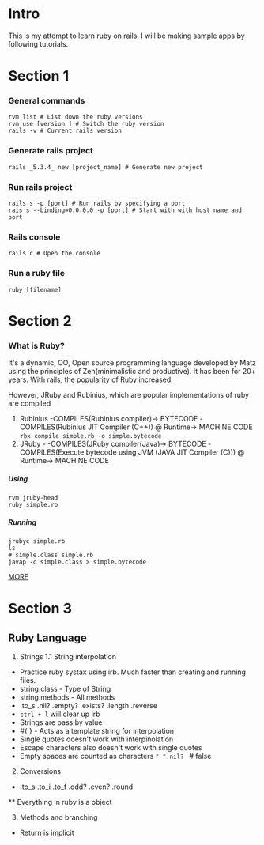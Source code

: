 # Intro

This is my attempt to learn ruby on rails. I will be making sample apps by following tutorials. 


# Section 1

### General commands
```
rvm list # List down the ruby versions
rvm use [version ] # Switch the ruby version
rails -v # Current rails version
```

### Generate rails project
```
rails _5.3.4_ new [project_name] # Generate new project 
```

### Run rails project
```
rails s -p [port] # Run rails by specifying a port
rais s --binding=0.0.0.0 -p [port] # Start with with host name and port
```

### Rails console
```
rails c # Open the console
```

### Run a ruby file
```
ruby [filename]
```

# Section 2

### What is Ruby? 

It's a dynamic, OO, Open source programming language developed by Matz using the principles of Zen(minimalistic and productive). It has been for 20+ years. With rails, the popularity of Ruby increased.

However, JRuby and Rubinius, which are popular implementations of ruby are compiled
1. Rubinius -COMPILES(Rubinius compiler)-> BYTECODE -COMPILES(Rubinius JIT Compiler (C++)) @ Runtime-> MACHINE CODE
`rbx compile simple.rb -o simple.bytecode`
2. JRuby - -COMPILES(JRuby compiler(Java)-> BYTECODE -COMPILES(Execute bytecode using JVM (JAVA JIT Compiler (C))) @ Runtime-> MACHINE CODE

##### Using
```
rvm jruby-head
ruby simple.rb
```

##### Running
```
jrubyc simple.rb
ls
# simple.class simple.rb
javap -c simple.class > simple.bytecode
```
[MORE](https://dzone.com/articles/ruby-inquiry-it-interpreted-or)


# Section 3

Ruby Language
-------------

1. Strings
1.1 String interpolation 
* Practice ruby systax using irb. Much faster than creating and running files.
* string.class - Type of String
* string.methods - All methods 
* .to_s .nil? .empty? .exists? .length .reverse 
* `ctrl + l` will clear up irb
* Strings are pass by value
*  #{ } - Acts as a template string for interpolation
* Single quotes doesn't work with interpinolation
* Escape characters also doesn't work with single quotes
* Empty spaces are counted as characters `" ".nil? ` # false

2. Conversions
* .to_s .to_i .to_f .odd? .even? .round

** Everything  in ruby is a object
 
3. Methods and branching
* Return is implicit



 